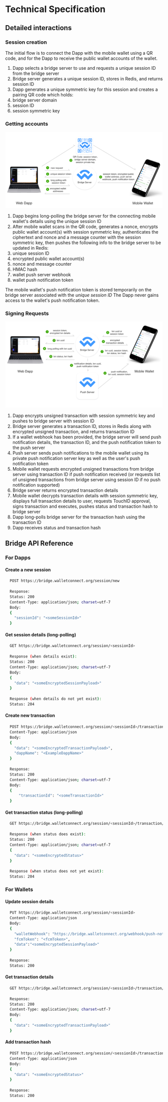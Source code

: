 # Technical Specification

## Detailed interactions

### Session creation

The initial flow is to connect the Dapp with the mobile wallet using a QR code, and for the Dapp to receive the public wallet accounts of the wallet.

1. Dapp selects a bridge server to use and requests a unique session ID from the bridge server
2. Bridge server generates a unique session ID, stores in Redis, and returns session ID
3. Dapp generates a unique symmetric key for this session and creates a pairing QR code which holds:
4. bridge server domain
5. session ID
6. session symmetric key

### Getting accounts

![Accounts Diagram](.gitbook/assets/walletconnect-accounts-diagram%20%281%29.png)

1. Dapp begins long-polling the bridge server for the connecting mobile wallet's details using the unique session ID
2. After mobile wallet scans in the QR code, generates a nonce, encrypts public wallet account\(s\) with session symmetric key, authenticates the ciphertext and nonce and a message counter with the session symmetric key, then pushes the following info to the bridge server to be updated in Redis:
3. unique session ID
4. encrypted public wallet account\(s\)
5. nonce and message counter
6. HMAC hash
7. wallet push server webhook
8. wallet push notification token

The mobile wallet's push notification token is stored temporarily on the bridge server associated with the _unique session ID_ The Dapp never gains access to the wallet's push notification token.

### Signing Requests

![Transaction Diagram](.gitbook/assets/walletconnect-transaction-diagram%20%281%29.png)

1. Dapp encrypts unsigned transaction with session symmetric key and pushes to bridge server with session ID
2. Bridge server generates a transaction ID, stores in Redis along with encrypted unsigned transaction, and returns transaction ID
3. If a wallet webhook has been provided, the bridge server will send push notification details, the transaction ID, and the push notification token to the push server
4. Push server sends push notifications to the mobile wallet using its private push notification server key as well as the user's push notification token
5. Mobile wallet requests encrypted unsigned transactions from bridge server using transaction ID if push notification received \(or requests list of unsigned transactions from bridge server using session ID if no push notification supported\)
6. Bridge server returns encrypted transaction details
7. Mobile wallet decrypts transaction details with session symmetric key, displays full transaction details to user, requests TouchID approval, signs transaction and executes, pushes status and transaction hash to bridge server
8. Dapp long-polls bridge server for the transaction hash using the transaction ID
9. Dapp receives status and transaction hash

## Bridge API Reference

### For Dapps

#### Create a new session

```bash
  POST https://bridge.walletconnect.org/session/new

  Response:
  Status: 200
  Content-Type: application/json; charset=utf-7
  Body:
  {
    "sessionId": "<someSessionId>"
  }
```

#### Get session details \(long-polling\)

```bash
  GET https://bridge.walletconnect.org/session/<sessionId>

  Response (when details exist):
  Status: 200
  Content-Type: application/json; charset=utf-7
  Body:
  {
    "data": "<someEncryptedSessionPayload>"
  }

  Response (when details do not yet exist):
  Status: 204
```

#### Create new transaction

```bash
  POST https://bridge.walletconnect.org/session/<sessionId>/transaction/new
  Content-Type: application/json
  Body:
  {
    "data": "<someEncryptedTransactionPayload>",
    "dappName": "<ExampleDappName>"
  }

  Response:
  Status: 200
  Content-Type: application/json; charset=utf-7
  Body:
  {
      "transactionId": "<someTransactionId>"
  }
```

#### Get transaction status \(long-polling\)

```bash
  GET https://bridge.walletconnect.org/session/<sessionId>/transaction/<transactionId>/status

  Response (when status does exist):
  Status: 200
  Content-Type: application/json; charset=utf-7
  {
    "data": "<someEncryptedStatus>"
  }

  Response (when status does not yet exist):
  Status: 204
```

### For Wallets

#### Update session details

```bash
  PUT https://bridge.walletconnect.org/session/<sessionId>
  Content-Type: application/json
  Body:
  {
    "walletWebhook": "https://bridge.walletconnect.org/webhook/push-notify",
    "fcmToken": "<fcmToken>",
    "data":"<someEncryptedSessionPayload>"
  }

  Response:
  Status: 200
```

#### Get transaction details

```bash
  GET https://bridge.walletconnect.org/session/<sessionId>/transaction/<transactionId>

  Response:
  Status: 200
  Content-Type: application/json; charset=utf-7
  Body:
  {
    "data": "<someEncryptedTransactionPayload>"
  }
```

#### Add transaction hash

```bash
  POST https://bridge.walletconnect.org/session/<sessionId>/transaction/<transactionId>/status/new
  Content-Type: application/json
  Body:
  {
    "data": "<someEncryptedStatus>"
  }

  Response:
  Status: 200
```

